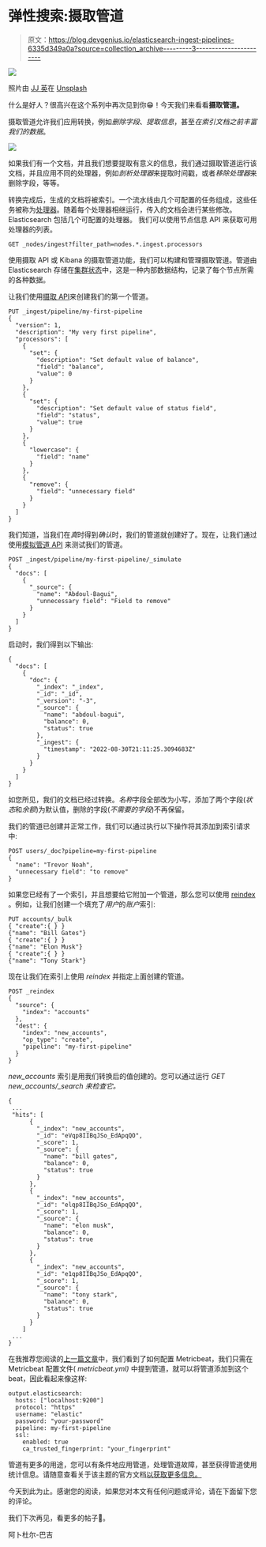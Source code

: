 # 弹性搜索:摄取管道

> 原文：<https://blog.devgenius.io/elasticsearch-ingest-pipelines-6335d349a0a?source=collection_archive---------3----------------------->

![](img/89705072cd0531af4cf52367fd402b79.png)

照片由 [JJ 英](https://unsplash.com/@jjying?utm_source=unsplash&utm_medium=referral&utm_content=creditCopyText)在 [Unsplash](https://unsplash.com/s/photos/pipelines?utm_source=unsplash&utm_medium=referral&utm_content=creditCopyText)

什么是好人？很高兴在这个系列中再次见到你😁！今天我们来看看**摄取管道。**

摄取管道允许我们应用转换，例如*删除字段*、*提取信息*，甚至*在索引文档之前丰富我们的数据*。

![](img/059ad292991ba367aa7e95b7fbba776b.png)

如果我们有一个文档，并且我们想要提取有意义的信息，我们通过摄取管道运行该文档，并且应用不同的处理器，例如*剖析处理器*来提取时间戳，或者*移除处理器*来删除字段，等等。

转换完成后，生成的文档将被索引。一个流水线由几个可配置的任务组成，这些任务被称为[处理器](https://www.elastic.co/guide/en/elasticsearch/reference/current/processors.html)。随着每个处理器相继运行，传入的文档会进行某些修改。Elasticsearch 包括几个可配置的处理器。
我们可以使用节点信息 API 来获取可用处理器的列表。

```
GET _nodes/ingest?filter_path=nodes.*.ingest.processors
```

使用摄取 API 或 Kibana 的摄取管道功能，我们可以构建和管理摄取管道。管道由 Elasticsearch 存储在[集群状态](https://www.elastic.co/guide/en/elasticsearch/reference/current/cluster-state.html)中，这是一种内部数据结构，记录了每个节点所需的各种数据。

让我们使用[摄取 API](https://www.elastic.co/guide/en/elasticsearch/reference/current/ingest-apis.html)来创建我们的第一个管道。

```
PUT _ingest/pipeline/my-first-pipeline
{
  "version": 1,
  "description": "My very first pipeline",
  "processors": [
    {
      "set": {
        "description": "Set default value of balance",
        "field": "balance",
        "value": 0
      }
    },
    {
      "set": {
        "description": "Set default value of status field",
        "field": "status",
        "value": true
      }
    },
    {
      "lowercase": {
        "field": "name"
      }
    },
    {
      "remove": {
        "field": "unnecessary field"
      }
    }
  ]
}
```

我们知道，当我们在*真*时得到*确认*时，我们的管道就创建好了。现在，让我们通过使用[模拟管道 API](https://www.elastic.co/guide/en/elasticsearch/reference/current/simulate-pipeline-api.html) 来测试我们的管道。

```
POST _ingest/pipeline/my-first-pipeline/_simulate
{
  "docs": [
    {
      "_source": {
        "name": "Abdoul-Bagui",
        "unnecessary field": "Field to remove"
      }
    }
  ]
}
```

启动时，我们得到以下输出:

```
{
  "docs": [
    {
      "doc": {
        "_index": "_index",
        "_id": "_id",
        "_version": "-3",
        "_source": {
          "name": "abdoul-bagui",
          "balance": 0,
          "status": true
        },
        "_ingest": {
          "timestamp": "2022-08-30T21:11:25.3094683Z"
        }
      }
    }
  ]
}
```

如您所见，我们的文档已经过转换。*名称*字段全部改为小写，添加了两个字段(*状态*和*余额*)为默认值，删除的字段(*不需要的字段*)不再保留。

我们的管道已创建并正常工作，我们可以通过执行以下操作将其添加到索引请求中:

```
POST users/_doc?pipeline=my-first-pipeline
{
  "name": "Trevor Noah",
  "unnecessary field": "to remove"
}
```

如果您已经有了一个索引，并且想要给它附加一个管道，那么您可以使用 [reindex](https://www.elastic.co/guide/en/elasticsearch/reference/current/docs-reindex.html) 。例如，让我们创建一个填充了*用户*的*账户*索引:

```
PUT accounts/_bulk
{ "create":{ } }
{"name": "Bill Gates"}
{ "create":{ } }
{"name": "Elon Musk"}
{ "create":{ } }
{"name": "Tony Stark"}
```

现在让我们在索引上使用 *reindex* 并指定上面创建的管道。

```
POST _reindex
{
  "source": {
    "index": "accounts"
  },
  "dest": {
    "index": "new_accounts",
    "op_type": "create",
    "pipeline": "my-first-pipeline"
  }
}
```

*new_accounts* 索引是用我们转换后的值创建的。您可以通过运行 *GET new_accounts/_search 来检查它。*

```
{
 ...
 "hits": [
      {
        "_index": "new_accounts",
        "_id": "eVqp8IIBqJSo_EdApqQO",
        "_score": 1,
        "_source": {
          "name": "bill gates",
          "balance": 0,
          "status": true
        }
      },
      {
        "_index": "new_accounts",
        "_id": "elqp8IIBqJSo_EdApqQO",
        "_score": 1,
        "_source": {
          "name": "elon musk",
          "balance": 0,
          "status": true
        }
      },
      {
        "_index": "new_accounts",
        "_id": "e1qp8IIBqJSo_EdApqQO",
        "_score": 1,
        "_source": {
          "name": "tony stark",
          "balance": 0,
          "status": true
        }
      }
    ]
 ...
}
```

在我推荐您阅读的[上一篇文章](https://medium.com/@mhdabdel151/metricbeat-with-local-elasticsearch-and-kibana-c330c902e473)中，我们看到了如何配置 Metricbeat，我们只需在 Metricbeat 配置文件( *metricbeat.yml)* 中提到管道，就可以将管道添加到这个 beat，因此看起来像这样:

```
output.elasticsearch:
  hosts: ["localhost:9200"]
  protocol: "https"
  username: "elastic"
  password: "your-password"
  pipeline: my-first-pipeline
  ssl:
    enabled: true
    ca_trusted_fingerprint: "your_fingerprint"
```

管道有更多的用途，您可以有条件地应用管道，处理管道故障，甚至获得管道使用统计信息。请随意查看关于该主题的官方文档[以获取更多信息。](https://www.elastic.co/guide/en/elasticsearch/reference/current/ingest.html#ingest)

今天到此为止。感谢您的阅读，如果您对本文有任何问题或评论，请在下面留下您的评论。

我们下次再见，看更多的帖子🚀。

阿卜杜尔-巴吉